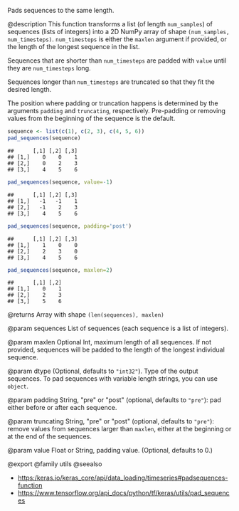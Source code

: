 Pads sequences to the same length.

@description
This function transforms a list (of length `num_samples`)
of sequences (lists of integers)
into a 2D NumPy array of shape `(num_samples, num_timesteps)`.
`num_timesteps` is either the `maxlen` argument if provided,
or the length of the longest sequence in the list.

Sequences that are shorter than `num_timesteps`
are padded with `value` until they are `num_timesteps` long.

Sequences longer than `num_timesteps` are truncated
so that they fit the desired length.

The position where padding or truncation happens is determined by
the arguments `padding` and `truncating`, respectively.
Pre-padding or removing values from the beginning of the sequence is the
default.


```r
sequence <- list(c(1), c(2, 3), c(4, 5, 6))
pad_sequences(sequence)
```

```
##      [,1] [,2] [,3]
## [1,]    0    0    1
## [2,]    0    2    3
## [3,]    4    5    6
```


```r
pad_sequences(sequence, value=-1)
```

```
##      [,1] [,2] [,3]
## [1,]   -1   -1    1
## [2,]   -1    2    3
## [3,]    4    5    6
```


```r
pad_sequences(sequence, padding='post')
```

```
##      [,1] [,2] [,3]
## [1,]    1    0    0
## [2,]    2    3    0
## [3,]    4    5    6
```


```r
pad_sequences(sequence, maxlen=2)
```

```
##      [,1] [,2]
## [1,]    0    1
## [2,]    2    3
## [3,]    5    6
```

@returns
    Array with shape `(len(sequences), maxlen)`

@param sequences
List of sequences (each sequence is a list of integers).

@param maxlen
Optional Int, maximum length of all sequences. If not provided,
sequences will be padded to the length of the longest individual
sequence.

@param dtype
(Optional, defaults to `"int32"`). Type of the output sequences.
To pad sequences with variable length strings, you can use `object`.

@param padding
String, "pre" or "post" (optional, defaults to `"pre"`):
pad either before or after each sequence.

@param truncating
String, "pre" or "post" (optional, defaults to `"pre"`):
remove values from sequences larger than
`maxlen`, either at the beginning or at the end of the sequences.

@param value
Float or String, padding value. (Optional, defaults to 0.)

@export
@family utils
@seealso
+ <https:/keras.io/keras_core/api/data_loading/timeseries#padsequences-function>
+ <https://www.tensorflow.org/api_docs/python/tf/keras/utils/pad_sequences>


